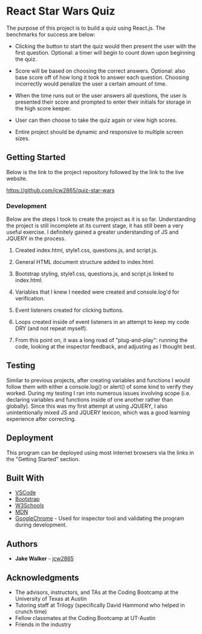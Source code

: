 # React Star Wars Quiz

The purpose of this project is to build a quiz using React.js. The benchmarks for success are below:
<!-- 
* User arrives at the home/welcome/start page and is prompted to start the quiz. Home page needed to include a navigation bar with a link to view high scores and visibility of the timer. -->

* Clicking the button to start the quiz would then present the user with the first question. Optional: a timer will begin to count down upon beginning the quiz. 

* Score will be based on choosing the correct answers. Optional: also base score off of how long it took to answer each question. Choosing incorrectly would penalize the user a certain amount of time. 

* When the time runs out or the user answers all questions, the user is presented their score and prompted to enter their initials for storage in the high score keeper. 

* User can then choose to take the quiz again or view high scores. 

* Entire project should be dynamic and responsive to multiple screen sizes. 

## Getting Started
<!-- 
The deployed project should look like this.

![DeployedProject](screenshot.png)
 -->
Below is the link to the project repository followed by the link to the live website. 

https://github.com/jcw2865/quiz-star-wars

<!-- https://jcw2865.github.io/Star-Wars-Quiz/ -->

### Development

Below are the steps I took to create the project as it is so far. Understanding the project is still incomplete at its current stage, it has still been a very useful exercise. I definitely gained a greater understanding of JS and JQUERY in the process. 

1. Created index.html, style1.css, questions.js, and script.js. 

2. General HTML document structure added to index.html. 

3. Bootstrap styling, style1.css, questions.js, and script.js linked to index.html. 

4. Variables that I knew I needed were created and console.log'd for verification. 

5. Event listeners created for clicking buttons.

6. Loops created inside of event listeners in an attempt to keep my code DRY (and not repeat myself). 

7. From this point on, it was a long road of "plug-and-play": running the code, looking at the inspector feedback, and adjusting as I thought best.

## Testing

Similar to previous projects, after creating variables and functions I would follow them with either a console.log() or alert() of some kind to verify they worked. During my testing I ran into numerous issues involving scope (i.e. declaring variables and functions inside of one another rather than globally). Since this was my first attempt at using JQUERY, I also unintentionally mixed JS and JQUERY lexicon, which was a good learning experience after correcting. 

## Deployment

This program can be deployed using most internet browsers via the links in the "Getting Started" section. 

## Built With

* [VSCode](https://code.visualstudio.com/)
* [Bootstrap](https://getbootstrap.com/)
* [W3Schools](https://www.w3schools.com/)
* [MDN](https://developer.mozilla.org/en-US/)
* [GoogleChrome](https://www.google.com/chrome/) - Used for inspector tool and validating the program during development. 

<!-- ## Contributing

Please read [CONTRIBUTING.md](https://gist.github.com/PurpleBooth/b24679402957c63ec426) for details on our code of conduct, and the process for submitting pull requests to us. -->

## Authors

* **Jake Walker** - [jcw2865](https://github.com/jcw2865)

<!-- See also the list of [contributors](https://github.com/your/project/contributors) who participated in this project. -->

<!-- ## License

This project is licensed under the MIT License - see the [LICENSE.md](LICENSE.md) file for details -->

## Acknowledgments

* The advisors, instructors, and TAs at the Coding Bootcamp at the University of Texas at Austin
* Tutoring staff at Trilogy (specifically David Hammond who helped in crunch time)
* Fellow classmates at the Coding Bootcamp at UT-Austin
* Friends in the industry
